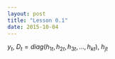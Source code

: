 ```yaml
---
layout: post
title: "Lesson 0.1"
date: 2015-10-04
---
```


$y_{t}$, $D_{t}= diag(h_{1t}, h_{2t},h_{3t},\dots, h_{kt})$, $h_{jt}$
